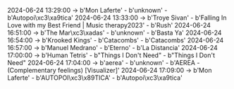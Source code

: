 2024-06-24 13:29:00 -> b'Mon Laferte' - b'unknown' - b'Autopoi\xc3\xa9tica'
2024-06-24 13:33:00 -> b'Troye Sivan' - b'Falling In Love with my Best Friend | Music therapy2023' - b'Rush'
2024-06-24 16:51:00 -> b'The Mar\xc3\xadas' - b'unknown' - b'Basta Ya'
2024-06-24 16:54:00 -> b'Krooked Kings' - b'Catacombs' - b'Catacombs'
2024-06-24 16:57:00 -> b'Manuel Medrano' - b'Eterno' - b'La Distancia'
2024-06-24 17:00:00 -> b'Human Tetris' - b"Things I Don't Need" - b"Things I Don't Need"
2024-06-24 17:04:00 -> b'aerea' - b'unknown' - b'AEREA - (Complementary feelings) [Visualizer]'
2024-06-24 17:09:00 -> b'Mon Laferte' - b'AUTOPOI\xc3\x89TICA' - b'Autopoi\xc3\xa9tica'
